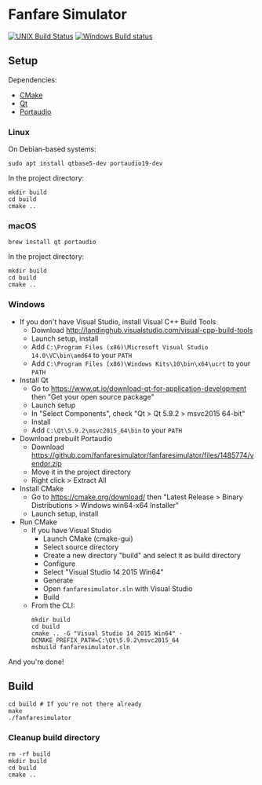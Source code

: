# Fanfare Simulator

[![UNIX Build Status](https://travis-ci.org/fanfaresimulator/fanfaresimulator.svg?branch=master)](https://travis-ci.org/fanfaresimulator/fanfaresimulator)
[![Windows Build status](https://ci.appveyor.com/api/projects/status/feq6cgdphiymy52p?svg=true)](https://ci.appveyor.com/project/emersion/fanfaresimulator)

## Setup

Dependencies:
* [CMake](https://cmake.org/)
* [Qt](https://www.qt.io/)
* [Portaudio](http://www.portaudio.com/)

### Linux

On Debian-based systems:

```shell
sudo apt install qtbase5-dev portaudio19-dev
```

In the project directory:

```shell
mkdir build
cd build
cmake ..
```

### macOS

```shell
brew install qt portaudio
```

In the project directory:

```shell
mkdir build
cd build
cmake ..
```

### Windows

* If you don't have Visual Studio, install Visual C++ Build Tools
  * Download http://landinghub.visualstudio.com/visual-cpp-build-tools
  * Launch setup, install
  * Add `C:\Program Files (x86)\Microsoft Visual Studio 14.0\VC\bin\amd64` to your `PATH`
  * Add `C:\Program Files (x86)\Windows Kits\10\bin\x64\ucrt` to your `PATH`
* Install Qt
  * Go to https://www.qt.io/download-qt-for-application-development then "Get your open source package"
  * Launch setup
  * In "Select Components", check "Qt > Qt 5.9.2 > msvc2015 64-bit"
  * Install
  * Add `C:\Qt\5.9.2\msvc2015_64\bin` to your `PATH`
* Download prebuilt Portaudio
  * Download https://github.com/fanfaresimulator/fanfaresimulator/files/1485774/vendor.zip
  * Move it in the project directory
  * Right click > Extract All
* Install CMake
  * Go to https://cmake.org/download/ then "Latest Release > Binary Distributions > Windows win64-x64 Installer"
  * Launch setup, install
* Run CMake
  * If you have Visual Studio
    * Launch CMake (cmake-gui)
    * Select source directory
    * Create a new directory "build" and select it as build directory
    * Configure
    * Select "Visual Studio 14 2015 Win64"
    * Generate
    * Open `fanfaresimulator.sln` with Visual Studio
    * Build
  * From the CLI:
    ```shell
    mkdir build
    cd build
    cmake .. -G "Visual Studio 14 2015 Win64" -DCMAKE_PREFIX_PATH=C:\Qt\5.9.2\msvc2015_64
    msbuild fanfaresimulator.sln
    ```

And you're done!

## Build

```shell
cd build # If you're not there already
make
./fanfaresimulator
```

### Cleanup build directory

```shell
rm -rf build
mkdir build
cd build
cmake ..
```
